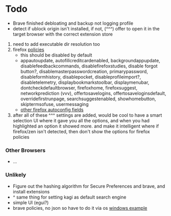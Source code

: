 # Todo

- Brave finished debloating and backup not logging profile
- detect if ublock origin isn't installed, if not, (^^^) offer to open it in the target browser with the correct
  extension store

1. need to add executable dir resolution too
2. firefox [policies](https://mozilla.github.io/policy-templates/)
    - this should be disabled by default
    - appautoupdate, autofillcreditcardenabled, backgroundappupdate, disablefeedbackcommands, disablefirefoxstudies,
      disable forgot button?, disablemasterpasswordcreation, primarypassword, disableformhistory, disablepocket,
      disableprofileimport?, disabletelemetry, displaybookmarkstoolbar, displaymenubar, dontcheckdefaultbrowser,
      firefoxhome, firefoxsuggest, networkprediction (vvv), offertosavelogins, offertosaveloginsdefault,
      overridefirstrunpage, searchsuggestenabled, showhomebutton, skiptermsofuse, usermessaging
    - [other firefox autoconfig fields](https://support.mozilla.org/en-US/kb/customizing-firefox-using-autoconfig)
3. after all of these ^^^ settings are added, would be cool to have a smart selection UI where it gave you all the
   options, and when you had highlighted an option it showed more. and make it intelligent where if firefox/zen isn't
   detected, then don't show the options for firefox policies

### Other Browsers

- ...

### Unlikely

- Figure out the hashing algorithm for Secure Preferences and brave, and install extensions
- ^ same thing for setting kagi as default search engine
- simple UI (egui?)
- brave policies, no json so have to do it via
  os [windows example](https://gist.github.com/slashwq/b19e2b125ca45f32e754e74ecc88db2c)
